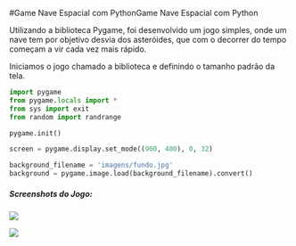 #Game Nave Espacial com PythonGame Nave Espacial com Python

Utilizando a biblioteca Pygame, foi desenvolvido um jogo simples, onde um nave tem por objetivo desvia dos asteróides, que com o decorrer do tempo começam a vir cada vez mais rápido.

Iniciamos o jogo chamado a biblioteca e definindo o tamanho padrão da tela.

```python
import pygame
from pygame.locals import *
from sys import exit
from random import randrange

pygame.init()

screen = pygame.display.set_mode((900, 400), 0, 32)

background_filename = 'imagens/fundo.jpg'
background = pygame.image.load(background_filename).convert()
```

##### Screenshots do Jogo:

[![](https://i.imgur.com/RsuOsEO.jpg)](https://i.imgur.com/RsuOsEO.jpg)

[![](https://i.imgur.com/O1b7fzt.jpg)](https://i.imgur.com/O1b7fzt.jpg)
